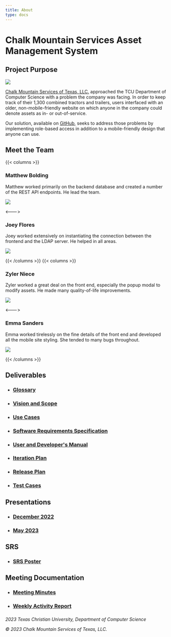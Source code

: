 ```yaml
---
title: About
type: docs
---
```


# Chalk Mountain Services Asset Management System

## Project Purpose

![](/images/chalk.png)

[Chalk Mountain Services of Texas, LLC.](https://www.cmstx.com/) approached the TCU Department of Computer Science with a problem the company was facing. In order to keep track of their 1,300 combined tractors and trailers, users interfaced with an older, non-mobile-friendly website on which anyone in the company could denote assets as in- or out-of-service.

Our solution, available on [GitHub](https://github.com/emsanders1/ChalkMountainAssetManagement), seeks to address those problems by implementing role-based access in addition to a mobile-friendly design that anyone can use.

## Meet the Team

{{< columns >}}
### Matthew Bolding

Matthew worked primarily on the backend database and created a number of the REST API endpoints. He lead the team.

![](/images/bolding.jpg)

<--->

### Joey Flores

Joey worked extensively on instantiating the connection between the frontend and the LDAP server. He helped in all areas.

![](/images/flores.png)

{{< /columns >}}
{{< columns >}}

### Zyler Niece

Zyler worked a great deal on the front end, especially the popup modal to modify assets. He made many quality-of-life improvements.

![](/images/niece.jpg)

<--->

### Emma Sanders

Emma worked tirelessly on the fine details of the front end and developed all the mobile site styling. She tended to many bugs throughout.

![](/images/sanders.jpg)

{{< /columns >}}

## Deliverables
- ### [Glossary](/documents/glossary.pdf)
- ### [Vision and Scope](/documents/vision.pdf)
- ### [Use Cases](/documents/use_cases.pdf)
- ### [Software Requirements Specification](/documents/software_requirements_specification.pdf)
- ### [User and Developer's Manual](/documents/manual.pdf)
- ### [Iteration Plan](/documents/iteration_plan.pdf)
- ### [Release Plan](/documents/release_plan.pdf)
- ### [Test Cases](/documents/test_cases.pdf)

## Presentations
- ### [December 2022](/documents/presentation_december2022.pdf)
- ### [May 2023](/documents/presentation_may2023.pdf)

## SRS
- ### [SRS Poster](/documents/srs_poster.pdf)

## Meeting Documentation
- ### [Meeting Minutes](/documents/meeting_minutes.pdf)
- ### [Weekly Activity Report](/documents/war.pdf)

#####

_2023 Texas Christian University, Department of Computer Science_

_© 2023 Chalk Mountain Services of Texas, LLC._